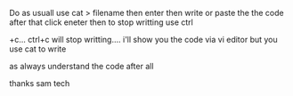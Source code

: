 Do as usuall use cat > filename then enter then write or paste the the code after that click eneter then to stop writting use ctrl

+c... ctrl+c will stop writting.... i'll show you the code via vi editor but you use cat to write

as always understand the code after all

thanks sam tech
